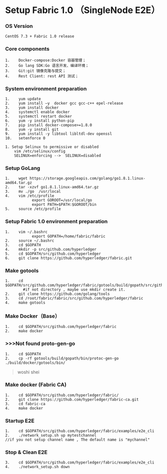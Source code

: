 Setup Fabric 1.0 （SingleNode E2E）
===================================

### OS Version

    CentOS 7.3 + Fabric 1.0 release

### Core components

    1.    Docker-compose:Docker 容器管理；
    2.    Go lang SDK:Go 语言开发、编译环境；
    3.    Git:git 镜像克隆与提交；
    4.    Rest Client: rest API 测试；

### System environment preparation

    1.    yum update
    2.    yum install –y  docker gcc gcc-c++ epel-release
    3.    yum install docker
    4.    systemctl enable docker
    5.    systemctl restart docker
    6.    yum -y install python-pip
    7.    pip install docker-compose>=1.8.0
    8.    yum -y install git
    9.    yum install -y libtool libltdl-dev openssl
    10.   setenforce 0

    1. Setup Selinux to permissive or disabled
        vim /etc/selinux/config
        SELINUX=enforcing -->  SELINUX=disabled

### Setup GoLang

    1.    wget https://storage.googleapis.com/golang/go1.8.1.linux-amd64.tar.gz
    2.    tar -xzvf go1.8.1.linux-amd64.tar.gz
    3.    mv ./go  /usr/local
    4.    vim /etc/profile
                export GOROOT=/usr/local/go
                export PATH=$PATH:$GOROOT/bin
    5.    source /etc/profile

### Setup Fabric 1.0 environment preparation

    1.    vim ~/.bashrc
                export GOPATH=/home/fabric/fabric
    2.    source ~/.bashrc
    3.    cd $GOPATH
    4.    mkdir -p src/github.com/hyperledger
    5.    cd $GOPATH/src/github.com/hyperledger
    6.    git clone https://github.com/hyperledger/fabric.git

### Make gotools

    1.    cd $GOPATH/src/github.com/hyperledger/fabric/gotools/build/gopath/src/github.com/golang.org/x/
            #if not directory , maybe use mkdir create it.
    2.    git clone https://github.com/golang/tools
    3.    cd /root/fabric/fabric/src/github.com/hyperledger/fabric
    4.    make gotools

### Make Docker（Base）

    1.    cd $GOPATH/src/github.com/hyperledger/fabric
    2.    make docker

### >>>Not found proto-gen-go

    1.    cd $GOPATH
    2.    cp -rf gotools/build/gopath/bin/protoc-gen-go ./build/docker/gotools/bin/

>woshi shei

### Make docker (Fabric CA)

    1.    cd $GOPATH/src/github.com/hyperledger/fabric/
    2.    git clone https://github.com/hyperledger/fabric-ca.git
    3.    cd fabric-ca
    4.    make docker

### Startup E2E

    1.    cd $GOPATH/src/github.com/hyperledger/fabric/examples/e2e_cli
    2.    ./network_setup.sh up mytestchannel
    //if you not setup channel name , The default name is "mychannel"

### Stop & Clean E2E

    3.    cd $GOPATH/src/github.com/hyperledger/fabric/examples/e2e_cli
    4.    ./network_setup.sh down
